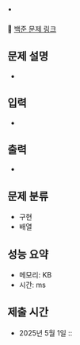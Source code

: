 # . 
🔗 [백준 문제 링크](https://www.acmicpc.net/problem/)

## 문제 설명
- 
## 입력
- 
## 출력
- 
## 문제 분류
- 구현
- 배열
## 성능 요약
- 메모리:  KB
- 시간:  ms
## 제출 시간
- 2025년 5월 1일 ::